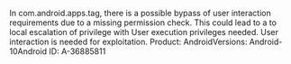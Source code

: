 In com.android.apps.tag, there is a possible bypass of user interaction requirements due to a missing permission check. This could lead to a to local escalation of privilege with User execution privileges needed. User interaction is needed for exploitation. Product: AndroidVersions: Android-10Android ID: A-36885811